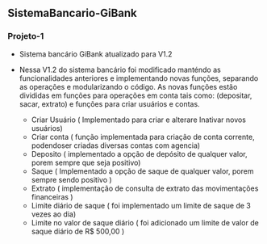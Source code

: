 ## SistemaBancario-GiBank
### Projeto-1
- Sistema bancário GiBank atualizado para V1.2
- Nessa V1.2 do sistema bancário foi modificado manténdo as funcionalidades anteriores e implementando novas funções, separando as operações e modularizando o código. As novas funções estão divididas em funções para operações em conta tais como: (depositar, sacar, extrato) e funções para criar usuários e contas.


    - Criar Usuário ( Implementado para criar e alterare Inativar novos usuários)
    - Criar conta ( função implementada para criação de conta corrente, podendoser criadas diversas contas com agencia)
    - Deposito ( implementado a opção de depósito de qualquer valor, porem sempre que seja positivo)
    - Saque ( Implementado a opção de saque de qualquer valor, porem sempre sendo positivo )
    - Extrato ( implementação de consulta de extrato das movimentações financeiras )
    - Limite diário de saque ( foi implementado um limite de saque de 3 vezes ao dia)
    - Limite no valor de saque diário ( foi adicionado um limite de valor de saque diário de R$ 500,00 )

